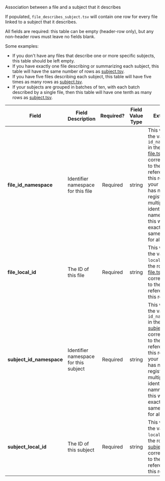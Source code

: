 Association between a file and a subject that it describes

If populated, `file_describes_subject.tsv` will contain one row for every file linked to a subject that it describes.

All fields are required: this table can be empty (header-row only), but any non-header rows must leave no fields blank.

Some examples:   
- If you don't have any files that describe one or more specific subjects, this table should be left empty.
- If you have exactly one file describing or summarizing each subject, this table will have the same number of rows as [subject.tsv](./TableInfo:-subject.tsv).
- If you have five files describing each subject, this table will have five times as many rows as [subject.tsv](./TableInfo:-subject.tsv).
- If your subjects are grouped in batches of ten, with each batch described by a single file, then this table will have one tenth as many rows as [subject.tsv](./TableInfo:-subject.tsv).


Field | Field Description | Required? | Field Value Type | Extra Info 
------|-------------------|:-----------:|:-------------:|------------
**file_id_namespace** | Identifier namespace for this file | Required | string | This will be the value of `id_namespace` in the row in [file.tsv](./TableInfo:-file.tsv) corresponding to the file referenced in this row. If your program has not registered multiple CFDE identifier namespaces, this will be exactly the same value for all rows.
**file_local_id** | The ID of this file | Required | string | This will be the value of `local_id` in the row in [file.tsv](./TableInfo:-file.tsv) corresponding to the file referenced in this row.
**subject_id_namespace** | Identifier namespace for this subject  | Required | string | This will be the value of `id_namespace` in the row in [subject.tsv](./TableInfo:-subject.tsv) corresponding to the subject referenced in this row. If your program has not registered multiple CFDE identifier namnespaces, this will be exactly the same value for all rows.
**subject_local_id** | The ID of this subject | Required | string | This will be the value of `local_id` in the row in [subject.tsv](./TableInfo:-subject.tsv) corresponding to the subject referenced in this row.
